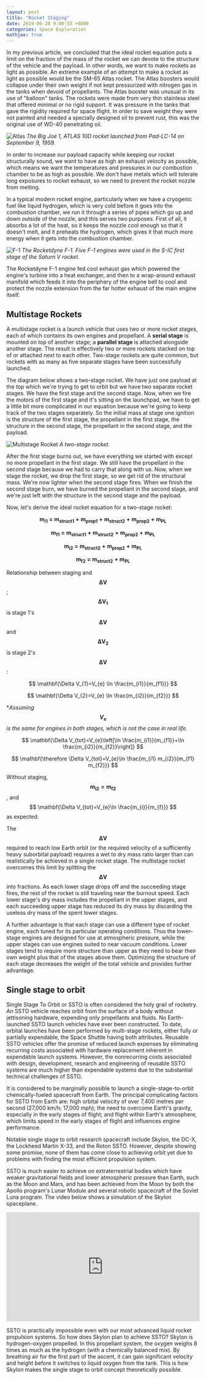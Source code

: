 ```yaml
---
layout: post
title: "Rocket Staging"
date: 2019-06-20 9:00:55 +0800
categories: Space Exploration
mathjax: true
---
```


In my previous article, we concluded that the ideal rocket equation puts a limit on the fraction of the mass of the rocket we can devote to the structure of the vehicle and the payload. In other words, we want to make rockets as light as possible. An extreme example of an attempt to make a rocket as light as possible would be the SM-65 Atlas rocket. The Atlas boosters would collapse under their own weight if not kept pressurized with nitrogen gas in the tanks when devoid of propellants. The Atlas booster was unusual in its use of "balloon" tanks. The rockets were made from very thin stainless steel that offered minimal or no rigid support. It was pressure in the tanks that gave the rigidity required for space flight. In order to save weight they were not painted and needed a specially designed oil to prevent rust, this was the original use of WD-40 penetrating oil.

![Atlas]({{site.baseurl}}/assets/img/atlas.jpg)
*The Big Joe 1, ATLAS 10D rocket launched from Pad-LC-14 on September 9, 1959.*

In order to increase our payload capacity while keeping our rocket structurally sound, we want to have as high an exhaust velocity as possible, which means we want the temperatures and pressures in our combustion chamber to be as high as possible. We don't have metals which will tolerate long exposures to rocket exhaust, so we need to prevent the rocket nozzle from melting.

In a typical modern rocket engine, particularly when we have a cryogenic fuel like liquid hydrogen, which is very cold before it goes into the combustion chamber, we run it through a series of pipes which go up and down outside of the nozzle, and this serves two purposes. First of all, it absorbs a lot of the heat, so it keeps the nozzle cool enough so that it doesn't melt, and it preheats the hydrogen, which gives it that much more energy when it gets into the combustion chamber. 

![F-1]({{site.baseurl}}/assets/img/f1.jpg)
*The Rocketdyne F-1. Five F-1 engines were used in the S-IC first stage of the Saturn V rocket.*

The Rocketdyne F-1 engine fed cool exhaust gas which powered the engine's turbine into a heat exchanger, and then to a wrap-around exhaust manifold which feeds it into the periphery of the engine bell to cool and protect the nozzle extension from the far hotter exhaust of the main engine itself.

## Multistage Rockets

A multistage rocket is a launch vehicle that uses two or more rocket stages, each of which contains its own engines and propellant. A **serial stage** is mounted on top of another stage; a **parallel stage** is attached alongside another stage. The result is effectively two or more rockets stacked on top of or attached next to each other. Two-stage rockets are quite common, but rockets with as many as five separate stages have been successfully launched.

The diagram below shows a two-stage rocket. We have just one payload at the top which we're trying to get to orbit but we have two separate rocket stages. We have the first stage and the second stage. Now, when we fire the motors of the first stage and it's sitting on the launchpad, we have to get a little bit more complicated in our equation because we're going to keep track of the two stages separately. So the initial mass at stage one ignition is the structure of the first stage, the propellant in the first stage, the structure in the second stage, the propellant in the second stage, and the payload.

![Multistage Rocket]({{site.baseurl}}/assets/img/multistage.jpeg)
*A two-stage rocket.*

After the first stage burns out, we have everything we started with except no more propellant in the first stage. We still have the propellant in the second stage because we had to carry that along with us. Now, when we stage the rocket, we drop the first stage, so we get rid of the structural mass. We're now lighter when the second stage fires. When we finish the second stage burn, we have burned the propellant in the second stage, and we're just left with the structure in the second stage and the payload.

Now, let's derive the ideal rocket equation for a two-stage rocket:

$$ \mathbf{m_{i1} \ = \ m_{struct1} \ + \ m_{prop1} \ + \ m_{struct2} \ + \ m_{prop2} \ + \ m_{PL}} $$

$$ \mathbf{m_{f1} \ = \ m_{struct1} \ + \ m_{struct2} \ + \ m_{prop2} \ + \ m_{PL}} $$

$$ \mathbf{m_{i2} \ = \ m_{struct2} \ + \ m_{prop2} \ + \ m_{PL}} $$

$$ \mathbf{m_{f2} \ = \ m_{struct2} \ + \ m_{PL}} $$

Relationship between staging and $$ \mathbf{\Delta V} $$; $$ \mathbf{\Delta V_{1}} $$ is stage 1's $$ \mathbf{\Delta V} $$ and $$ \mathbf{\Delta V_{2}} $$ is stage 2's $$ \mathbf{\Delta V} $$:

$$ \mathbf{\Delta V_{1}=V_{e} \ln \frac{m_{i1}}{m_{f1}}} $$

$$ \mathbf{\Delta V_{2}=V_{e} \ln \frac{m_{i2}}{m_{f2}}} $$

**Assuming $$ \mathbf{V_{e}} $$ is the same for engines in both stages, which is not the case in real life.*

$$ \mathbf{\Delta V_{tot}=V_{e}\left[\ln \frac{m_{i1}}{m_{f1}}+\ln \frac{m_{i2}}{m_{f2}}\right]} $$

$$ \mathbf{\therefore \Delta V_{tot}=V_{e}\ln \frac{m_{i1} m_{i2}}{m_{f1} m_{f2}}} $$

Without staging, $$ \mathbf{m_{i2} = m_{f2}} $$, and $$ \mathbf{\Delta V_{tot}=V_{e}\ln \frac{m_{i}}{m_{f}}} $$ as expected. 

The $$ \mathbf{\Delta V} $$ required to reach low Earth orbit (or the required velocity of a sufficiently heavy suborbital payload) requires a wet to dry mass ratio larger than can realistically be achieved in a single rocket stage. The multistage rocket overcomes this limit by splitting the $$ \mathbf{\Delta V} $$ into fractions. As each lower stage drops off and the succeeding stage fires, the rest of the rocket is still traveling near the burnout speed. Each lower stage's dry mass includes the propellant in the upper stages, and each succeeding upper stage has reduced its dry mass by discarding the useless dry mass of the spent lower stages.

A further advantage is that each stage can use a different type of rocket engine, each tuned for its particular operating conditions. Thus the lower-stage engines are designed for use at atmospheric pressure, while the upper stages can use engines suited to near vacuum conditions. Lower stages tend to require more structure than upper as they need to bear their own weight plus that of the stages above them. Optimizing the structure of each stage decreases the weight of the total vehicle and provides further advantage.

## Single stage to orbit

Single Stage To Orbit or SSTO is often considered the holy grail of rocketry. An SSTO vehicle reaches orbit from the surface of a body without jettisoning hardware, expending only propellants and fluids. No Earth-launched SSTO launch vehicles have ever been constructed. To date, orbital launches have been performed by multi-stage rockets, either fully or partially expendable, the Space Shuttle having both attributes. Reusable SSTO vehicles offer the promise of reduced launch expenses by eliminating recurring costs associated with hardware replacement inherent in expendable launch systems. However, the nonrecurring costs associated with design, development, research and engineering of reusable SSTO systems are much higher than expendable systems due to the substantial technical challenges of SSTO.

It is considered to be marginally possible to launch a single-stage-to-orbit chemically-fueled spacecraft from Earth. The principal complicating factors for SSTO from Earth are: high orbital velocity of over 7,400 metres per second (27,000 km/h; 17,000 mph); the need to overcome Earth's gravity, especially in the early stages of flight; and flight within Earth's atmosphere, which limits speed in the early stages of flight and influences engine performance.

Notable single stage to orbit research spacecraft include Skylon, the DC-X, the Lockheed Martin X-33, and the Roton SSTO. However, despite showing some promise, none of them has come close to achieving orbit yet due to problems with finding the most efficient propulsion system.

SSTO is much easier to achieve on extraterrestrial bodies which have weaker gravitational fields and lower atmospheric pressure than Earth, such as the Moon and Mars, and has been achieved from the Moon by both the Apollo program's Lunar Module and several robotic spacecraft of the Soviet Luna program. The video below shows a simulation of the Skylon spaceplane.

<style>.embed-container { position: relative; margin-bottom: 15px; padding-bottom: 56.25%; height: 0; overflow: hidden; max-width: 100%; } .embed-container iframe, .embed-container object, .embed-container embed { position: absolute; top: 0; left: 0; width: 100%; height: 100%; }</style><div class='embed-container'><iframe src='https://www.youtube.com/embed/mOqInOe5g8k' frameborder='0' allowfullscreen></iframe></div>

SSTO is practically impossible even with our most advanced liquid rocket propulsion systems. So how does Skylon plan to achieve SSTO? Skylon is hydrogen-oxygen propelled. In this propellant system, the oxygen weighs 8 times as much as the hydrogen (with a chemically balanced mix). By breathing air for the first part of the ascent, it can gain significant velocity and height before it switches to liquid oxygen from the tank. This is how Skylon makes the single stage to orbit concept theoretically possible.

